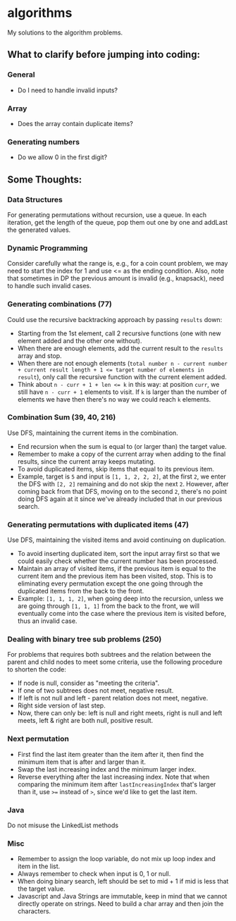 algorithms
=========
My solutions to the algorithm problems.

## What to clarify before jumping into coding:
### General
* Do I need to handle invalid inputs?

### Array
* Does the array contain duplicate items?

### Generating numbers
* Do we allow 0 in the first digit?

## Some Thoughts:
### Data Structures
For generating permutations without recursion, use a queue. In each iteration, get the length of the queue, pop them out one by one and addLast the generated values.

### Dynamic Programming
Consider carefully what the range is, e.g., for a coin count problem, we may need to start the index for 1 and use <= as the ending condition. Also, note that sometimes in DP the previous amount is invalid (e.g., knapsack), need to handle such invalid cases.

### Generating combinations (77)
Could use the recursive backtracking approach by passing `results` down:
* Starting from the 1st element, call 2 recursive functions (one with new element added and the other one without).
* When there are enough elements, add the current result to the `results` array and stop.
* When there are not enough elements (`total number n - current number + current result length + 1 <= target number of elements in result`), only call the recursive function with the current element added.
* Think about `n - curr + 1 + len <= k` in this way: at position `curr`, we still have `n - curr + 1` elements to visit. If `k` is larger than the number of elements we have then there's no way we could reach `k` elements.

### Combination Sum (39, 40, 216)
Use DFS, maintaining the current items in the combination.
* End recursion when the sum is equal to (or larger than) the target value.
* Remember to make a copy of the current array when adding to the final results, since the current array keeps mutating.
* To avoid duplicated items, skip items that equal to its previous item.
* Example, target is `5` and input is `[1, 1, 2, 2, 2]`, at the first `2`, we enter the DFS with `[2, 2]` remaining and do not skip the next `2`. However, after coming back from that DFS, moving on to the second `2`, there's no point doing DFS again at it since we've already included that in our previous search.

### Generating permutations with duplicated items (47)
Use DFS, maintaining the visited items and avoid continuing on duplication.
* To avoid inserting duplicated item, sort the input array first so that we could easily check whether the current number has been processed.
* Maintain an array of visited items, if the previous item is equal to the current item and the previous item has been visited, stop. This is to eliminating every permutation except the one going through the duplicated items from the back to the front.
* Example: `[1, 1, 1, 2]`, when going deep into the recursion, unless we are going through `[1, 1, 1]` from the back to the front, we will eventually come into the case where the previous item is visited before, thus an invalid case.

### Dealing with binary tree sub problems (250)
For problems that requires both subtrees and the relation between the parent and child nodes to meet some criteria, use the following procedure to shorten the code:
* If node is null, consider as "meeting the criteria".
* If one of two subtrees does not meet, negative result.
* If left is not null and left - parent relation does not meet, negative.
* Right side version of last step.
* Now, there can only be: left is null and right meets, right is null and left meets, left & right are both null, positive result.

### Next permutation
* First find the last item greater than the item after it, then find the minimum item that is after and larger than it.
* Swap the last increasing index and the minimum larger index.
* Reverse everything after the last increasing index.
Note that when comparing the minimum item after `lastIncreasingIndex` that's larger than it, use `>=` instead of `>`, since we'd like to get the last item.

### Java
Do not misuse the LinkedList methods

### Misc
* Remember to assign the loop variable, do not mix up loop index and item in the list.
* Always remember to check when input is 0, 1 or null.
* When doing binary search, left should be set to mid + 1 if mid is less that the target value.
* Javascript and Java Strings are immutable, keep in mind that we cannot directly operate on strings. Need to build a char array and then join the characters.
